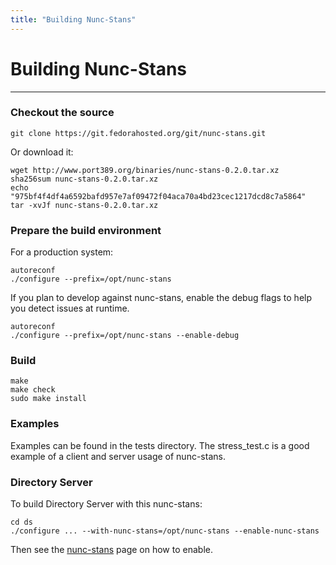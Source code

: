 ```yaml
---
title: "Building Nunc-Stans"
---
```


# Building Nunc-Stans
---------------------

### Checkout the source

    git clone https://git.fedorahosted.org/git/nunc-stans.git

Or download it:

    wget http://www.port389.org/binaries/nunc-stans-0.2.0.tar.xz
    sha256sum nunc-stans-0.2.0.tar.xz
    echo "975bf4f4df4a6592bafd957e7af09472f04aca70a4bd23cec1217dcd8c7a5864"
    tar -xvJf nunc-stans-0.2.0.tar.xz

### Prepare the build environment

For a production system:

    autoreconf
    ./configure --prefix=/opt/nunc-stans

If you plan to develop against nunc-stans, enable the debug flags to help you
detect issues at runtime.

    autoreconf
    ./configure --prefix=/opt/nunc-stans --enable-debug

### Build

    make
    make check
    sudo make install

### Examples

Examples can be found in the tests directory. The stress_test.c is a good example
of a client and server usage of nunc-stans.

### Directory Server

To build Directory Server with this nunc-stans:

    cd ds
    ./configure ... --with-nunc-stans=/opt/nunc-stans --enable-nunc-stans

Then see the [nunc-stans](/docs/389ds/design/nunc-stans.html) page on how to enable.
